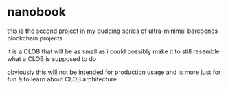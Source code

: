 # nanobook

this is the second project in my budding series of ultra-minimal barebones blockchain projects

it is a CLOB that will be as small as i could possibly make it to still resemble what a CLOB is supposed to do

obviously this will not be intended for production usage and is more just for fun & to learn about CLOB architecture